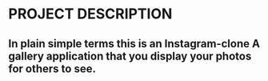 #  PROJECT DESCRIPTION

## In plain simple terms this is an Instagram-clone A gallery application that you display your photos for others to see.


